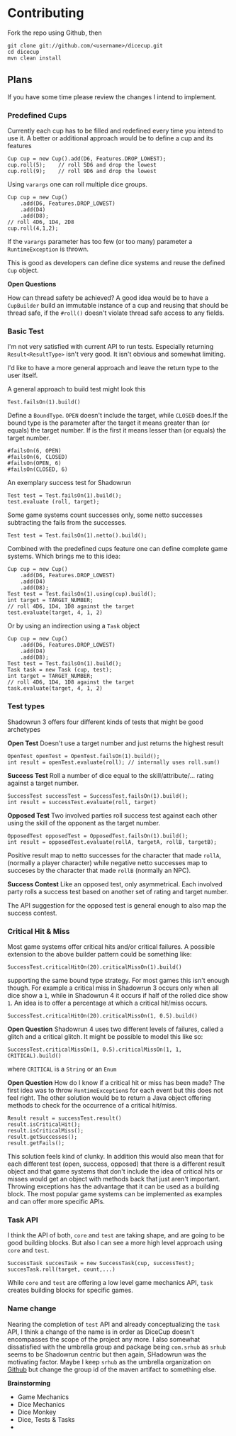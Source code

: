 # Contributing	 #

Fork the repo using Github, then

	git clone git://github.com/<username>/dicecup.git
	cd dicecup
	mvn clean install

## Plans ##

If you have some time please review the changes I intend to implement.

### Predefined Cups ###

Currently each cup has to be filled and redefined every time you intend to use it. A better or additional approach would be to define a cup and its features

	Cup cup = new Cup().add(D6, Features.DROP_LOWEST);
	cup.roll(5); 	// roll 5D6 and drop the lowest
	cup.roll(9);	// roll 9D6 and drop the lowest

Using `varargs` one can roll multiple dice groups.

	Cup cup = new Cup()
		.add(D6, Features.DROP_LOWEST)
		.add(D4)
		.add(D8);
	// roll 4D6, 1D4, 2D8
	cup.roll(4,1,2);

If the `varargs` parameter has too few (or too many) parameter a `RuntimeException` is thrown.

This is good as developers can define dice systems and reuse the defined `Cup` object.

**Open Questions**

How can thread safety be achieved? A good idea would be to have a `CupBuilder` build an immutable instance of a cup and reusing that should be thread safe, if the `#roll()` doesn't violate thread safe access to any fields.

### Basic Test ###

I'm not very satisfied with current API to run tests. Especially returning `Result<ResultType>` isn't very good. It isn't obvious and somewhat limiting.

I'd like to have a more general approach and leave the return type to the user itself.

A general approach to build test might look this

	Test.failsOn(1).build()

Define a `BoundType`. `OPEN` doesn't include the target, while `CLOSED` does.If the bound type is the parameter after the target it means greater than (or equals) the target number. If is the first it means lesser than (or equals) the target number. 

	#failsOn(6, OPEN)
	#failsOn(6, CLOSED)
	#failsOn(OPEN, 6)
	#failsOn(CLOSED, 6)

An exemplary success test for Shadowrun

	Test test = Test.failsOn(1).build();
	test.evaluate (roll, target);

Some game systems count successes only, some netto successes subtracting the fails from the successes.

	Test test = Test.failsOn(1).netto().build();

Combined with the predefined cups feature one can define complete game systems. Which brings me to this idea:
	
	Cup cup = new Cup()
		.add(D6, Features.DROP_LOWEST)
		.add(D4)
		.add(D8);
	Test test = Test.failsOn(1).using(cup).build();
	int target = TARGET_NUMBER;
	// roll 4D6, 1D4, 1D8 against the target
	test.evaluate(target, 4, 1, 2)

Or by using an indirection using a `Task` object

	Cup cup = new Cup()
		.add(D6, Features.DROP_LOWEST)
		.add(D4)
		.add(D8);
	Test test = Test.failsOn(1).build();
	Task task = new Task (cup, test);
	int target = TARGET_NUMBER;
	// roll 4D6, 1D4, 1D8 against the target
	task.evaluate(target, 4, 1, 2)

### Test types ###

Shadowrun 3 offers four different kinds of tests that might be good archetypes

**Open Test** Doesn't use a target number and just returns the highest result
	
	OpenTest openTest = OpenTest.failsOn(1).build();
	int result = openTest.evaluate(roll); // internally uses roll.sum()

**Success Test** Roll a number of dice equal to the skill/attribute/... rating against a target number.

	SuccessTest successTest = SuccessTest.failsOn(1).build();
	int result = successTest.evaluate(roll, target)

**Opposed Test** Two involved parties roll success test against each other using the skill of the opponent as the target number.

	OpposedTest opposedTest = OpposedTest.failsOn(1).build();
	int result = opposedTest.evaluate(rollA, targetA, rollB, targetB);

Positive result map to netto successes for the character that made `rollA`, (normally a player character) while negative netto successes map to succeses by the character that made `rollB` (normally an NPC).

**Success Contest** Like an opposed test, only asymmetrical. Each involved party rolls a success test based on another set of rating and target number.

The API suggestion for the opposed test is general enough to also map the success contest.
	
### Critical Hit & Miss ##

Most game systems offer critical hits and/or critical failures. A possible extension to the above builder pattern could be something like:

	SuccessTest.criticalHitOn(20).criticalMissOn(1).build()

supporting the same bound type strategy. For most games this isn't enough though. For example a critical miss in Shadowrun 3 occurs only when all dice show a `1`, while in Shadowrun 4 it occurs if half of the rolled dice show `1`. An idea is to offer a percentage at which a critical hit/miss occurs.

	SuccessTest.criticalHitOn(20).criticalMissOn(1, 0.5).build()	

**Open Question** Shadowrun 4 uses two different levels of failures, called a glitch and a critical glitch. It might be possible to model this like so:

	SuccessTest.criticalMissOn(1, 0.5).criticalMissOn(1, 1, CRITICAL).build()

where `CRITICAL` is a `String` or an `Enum`

**Open Question** How do I know if a critical hit or miss has been made? The first idea was to throw `RuntimeException`s for each event but this does not feel right. The other solution would be to return a Java object offering methods to check for the occurrence of a critical hit/miss.

	Result result = successTest.result()
	result.isCriticalHit();
	result.isCriticalMiss();
	result.getSuccesses();
	result.getFails();

This solution feels kind of clunky. In addition this would also mean that for each different test (open, success, opposed) that there is a different result object and that game systems that don't include the idea of critical hits or misses would get an object with methods back that just aren't important. Throwing exceptions has the advantage that it can be used as a building block. The most popular game systems can be  implemented as examples and can offer more specific APIs.

### Task API ###

I think the API of both, `core` and `test` are taking shape, and are going to be good building blocks. But also I can see a more high level approach using `core` and `test`.

	SuccessTask succesTask = new SuccessTask(cup, successTest);
	succesTask.roll(target, count,...)

While `core` and `test` are offering a low level game mechanics API, `task` creates building blocks for specific games. 

### Name change ###

Nearing the completion of `test` API and already conceptualizing the `task` API, I think a change of the name is in order as DiceCup doesn't encompasses the scope of the project any more. I also somewhat dissatisfied with the umbrella group and package being `com.srhub` as `srhub` seems to be Shadowrun centric but then again, SHadowrun was the motivating factor. Maybe I keep `srhub` as the umbrella organization on [Github](https://github.com/) but change the group id of the maven artifact to something else.

**Brainstorming**

- Game Mechanics
- Dice Mechanics
- Dice Monkey
- Dice, Tests & Tasks
- 
